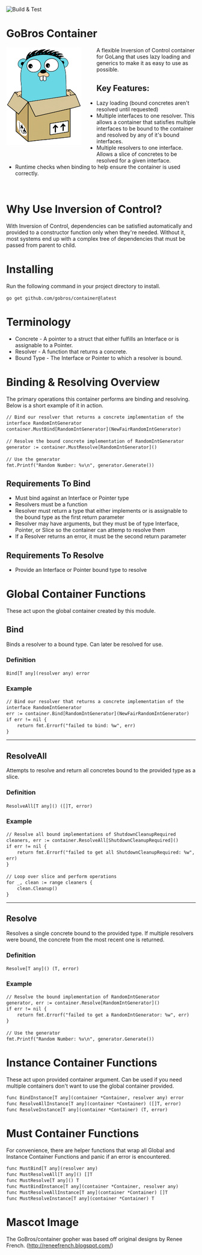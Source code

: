 ![Build & Test](https://github.com/gobros/container/actions/workflows/go.yml/badge.svg)

# GoBros Container
<img align="left" style="padding-right: 40px; padding-bottom: 40px" src="mascot.png" width="200" alt="Gobros mascot, a picture of a gopher sitting in a cardboard box"/>

A flexible Inversion of Control container for GoLang that uses lazy loading
and generics to make it as easy to use as possible.

## Key Features:
* Lazy loading (bound concretes aren't resolved until requested)
* Multiple interfaces to one resolver. This allows a container that satisfies 
  multiple interfaces to be bound to the container and resolved by any of it's
  bound interfaces.
* Multiple resolvers to one interface. Allows a slice of concretes to be resolved
  for a given interface.
* Runtime checks when binding to help ensure the container is used correctly.

<br>

# Why Use Inversion of Control?
With Inversion of Control, dependencies can be satisfied automatically and
provided to a constructor function only when they're needed. Without it, most
systems end up with a complex tree of dependencies that must be passed from
parent to child.

# Installing
Run the following command in your project directory to install.

`go get github.com/gobros/container@latest`

# Terminology
* Concrete - A pointer to a struct that either fulfills an Interface or is
  assignable to a Pointer.
* Resolver - A function that returns a concrete.
* Bound Type - The Interface or Pointer to which a resolver is bound.

# Binding & Resolving Overview
The primary operations this container performs are binding and resolving. Below
is a short example of it in action.

```golang
// Bind our resolver that returns a concrete implementation of the interface RandomIntGenerator
container.MustBind[RandomIntGenerator](NewFairRandomIntGenerator)

// Resolve the bound concrete implementation of RandomIntGenerator
generator := container.MustResolve[RandomIntGenerator]()

// Use the generator
fmt.Printf("Random Number: %v\n", generator.Generate())
```

## Requirements To Bind
* Must bind against an Interface or Pointer type
* Resolvers must be a function
* Resolver must return a type that either implements or is assignable to the
  bound type as the first return parameter
* Resolver may have arguments, but they must be of type Interface, Pointer, or
  Slice so the container can attemp to resolve them
* If a Resolver returns an error, it must be the second return parameter

## Requirements To Resolve
* Provide an Interface or Pointer bound type to resolve

# Global Container Functions
These act upon the global container created by this module.

## Bind
Binds a resolver to a bound type. Can later be resolved for use.

### Definition
`Bind[T any](resolver any) error`

### Example
```golang
// Bind our resolver that returns a concrete implementation of the interface RandomIntGenerator
err := container.Bind[RandomIntGenerator](NewFairRandomIntGenerator)
if err != nil {
    return fmt.Errorf("failed to bind: %w", err)
}
```

---
## ResolveAll
Attempts to resolve and return all concretes bound to the provided type as a slice.

### Definition
`ResolveAll[T any]() ([]T, error)`

### Example
```golang
// Resolve all bound implementations of ShutdownCleanupRequired
cleaners, err := container.ResolveAll[ShutdownCleanupRequired]()
if err != nil {
    return fmt.Errorf("failed to get all ShutdownCleanupRequired: %w", err)
}

// Loop over slice and perform operations
for _, clean := range cleaners {
    clean.Cleanup()
}
```

---
## Resolve
Resolves a single concrete bound to the provided type. If multiple resolvers
were bound, the concrete from the most recent one is returned.

### Definition
`Resolve[T any]() (T, error)`

### Example
```golang
// Resolve the bound implementation of RandomIntGenerator
generator, err := container.Resolve[RandomIntGenerator]()
if err != nil {
    return fmt.Errorf("failed to get a RandomIntGenerator: %w", err)
}

// Use the generator
fmt.Printf("Random Number: %v\n", generator.Generate())
```

# Instance Container Functions
These act upon provided container argument. Can be used if you need multiple
containers don't want to use the global container provided.

```golang
func BindInstance[T any](container *Container, resolver any) error
func ResolveAllInstance[T any](container *Container) ([]T, error)
func ResolveInstance[T any](container *Container) (T, error)
```


# Must Container Functions
For convenience, there are helper functions that wrap all Global and Instance
Container Functions and panic if an error is encountered.

```golang
func MustBind[T any](resolver any)
func MustResolveAll[T any]() []T
func MustResolve[T any]() T
func MustBindInstance[T any](container *Container, resolver any)
func MustResolveAllInstance[T any](container *Container) []T
func MustResolveInstance[T any](container *Container) T
```

# Mascot Image
The GoBros/container gopher was based off original designs by
Renee French. (http://reneefrench.blogspot.com/)
